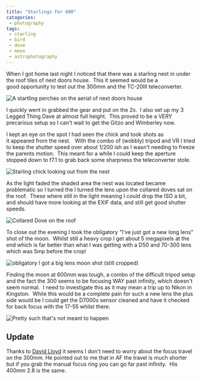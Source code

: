 ```yaml
---
title: "Starlings For 600"
catagories:
 - photography
tags:
 - starling
 - bird
 - dove
 - moon
 - astrophotography
---
```

When I got home last night I noticed that there was a starling nest in under the roof tiles of next doors house.  This it seemed would be a good opportunity to test out the 300mm and the TC-20III teleconverter.

<img class="padded center"
		alt="A startling perches on the aerial of next doors house"
		src="/images/2013-05-20-starlings-for-600/CJP20130519-4207.jpg" />

I quickly went in grabbed the gear and put on the 2x.  I also set up my 3 Legged Thing Dave at almost full height.  This proved to be a VERY precarious setup so I can't wait to get the Gitzo and Wimberley now.

<!-- more -->

I kept an eye on the spot I had seen the chick and took shots as it appeared from the nest.   With the combo of (wobbly) tripod and VR I tried to keep the shutter speed over about 1/200 ish as I wasn't needing to freeze the parents motion.  This meant for a while I could keep the aperture stopped down to f7.1 to grab back some sharpness the teleconverter stole.

<img class="padded center"
		alt="Starling chick looking out from the nest"
		src="/images/2013-05-20-starlings-for-600/CJP20130519-4233.jpg" />

As the light faded the shaded area the nest was located became problematic so I turned the l turned the lens upon the collared doves sat on the roof.  These where still in the light meaning I could drop the ISO a bit, and should have more looking at the EXIF data, and still get good shutter speeds.

<img class="padded center"
		alt="Collared Dove on the roof"
		src="/images/2013-05-20-starlings-for-600/CJP20130519-4280.jpg" />

To close out the evening I took the obligatory "I've just got a new long lens" shot of the moon.  Whilst still a heavy crop I get about 5 megapixels at the end which is far better than what I was getting with a D50 and 70-300 lens which was 5mp before the crop!

<img class="padded center"
		alt="obligatory I got a big lens moon shot (still cropped)"
		src="/images/2013-05-20-starlings-for-600/CJP20130519-4295.jpg" />

Finding the moon at 600mm was tough, a combo of the difficult tripod setup and the fact the 300 seems to be focusing WAY past infinity, which doesn't seem normal.  I need to investigate this as it may mean a trip up to Nikon in Kingston.  While this would be a complete pain for such a new lens the plus side would be I could get the D7000s sensor cleaned and have it checked for back focus with the 17-55 whilst there.

<img class="padded center"
		alt="Pretty such that's not meant to happen"
		src="/images/2013-05-20-starlings-for-600/CJP20130519-4321.jpg" />

## Update

Thanks to [David Lloyd][davidllo] it seems I don't need to worry about the focus travel on the 300mm. He pointed out to me that in AF the travel is much shorter but if you grab the manual focus ring you can go far past infinity.  His 400mm 2.8 is the same.

[davidllo]: https://twitter.com/davidllo
